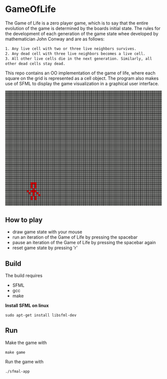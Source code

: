 # GameOfLife
The Game of Life is a zero player game, which is to say that the entire evolution of the game is determined by the boards initial state. The rules for the development of each generation of the game state whee developed by mathematician John Conway and are as follows:

    1. Any live cell with two or three live neighbors survives. 
    2. Any dead cell with three live neighbors becomes a live cell. 
    3. All other live cells die in the next generation. Similarly, all other dead cells stay dead.
This repo contains an OO implementation of the game of life, where each square on the grid is represented as a cell object. The program also makes use of SFML to display the game visualization in a graphical user interface.

![](images/conway.gif)

## How to play
- draw game state with your mouse
- run an iteration of the Game of Life by pressing the spacebar
- pause an iteration of the Game of Life by pressing the spacebar again
- reset game state by pressing 'r'

## Build
The build requires 
- SFML
- gcc
- make

**Install SFML on linux**
```
sudo apt-get install libsfml-dev
```
## Run
Make the game with
```
make game
```

Run the game with 
```
./sfmal-app
```
